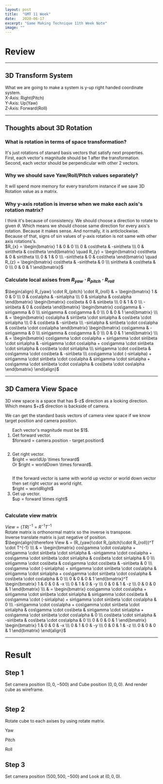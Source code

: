```yaml
---
layout: post
title:  "GMT 11 Week"
date:   2020-06-17
excerpt: "Game Making Technique 11th Week Note"
image: ""
---
```


# Review

<hr/>

## 3D Transform System
What we are going to make a system is y-up right handed coordinate system.<br>
X-Axis: Right(Pitch)<br>
Y-Axis: Up(Yaw)<br>
Z-Axis: Forward(Roll)

<hr/>

## Thoughts about 3D Rotation

### What is rotation in terms of space transformation?
It's just rotations of stanard basis vectors that satisfy next properties.<br>
First, each vector's magnitude should be 1 after the transformation.<br>
Second, each vector should be perpendicular with other 2 vectors.

### Why we should save Yaw/Roll/Pitch values separately?
It will spend more memory for every transform instance if we save 3D Rotation value as a matrix.

### Why y-axis rotation is inverse when we make each axis's rotation matrix?
I think it's because of consistency. We should choose a direction to rotate to given $\theta$. Which means we should choose same direction for every axis's rotation. Because it makes sense. And normally, it is anticlockwise.<br>
Because of that, signs of sin values of y-axis rotation is not same with other axis rotations's.<br>
$R_{x} = \begin{bmatrix}
1 & 0 & 0 \\\
0 & cos\theta & -sin\theta \\\
0 & sin\theta & cos\theta 
\end{bmatrix} \quad
R_{y} = \begin{bmatrix}
cos\theta & 0 & sin\theta \\\
0 & 1 & 0 \\\
-sin\theta & 0 & cos\theta 
\end{bmatrix} \quad
R_{z} = \begin{bmatrix}
cos\theta & -sin\theta & 0 \\\
sin\theta & cos\theta & 0 \\\
0 & 0 & 1
\end{bmatrix}$

### Calculate local axises from $R_{yaw} \cdot R_{pitch} \cdot R_{roll}$
$\begin{align}
R_{yaw} \cdot R_{pitch} \cdot R_{roll} & = \begin{bmatrix}
1 & 0 & 0 \\\
0 & cos\alpha & -sin\alpha \\\
0 & sin\alpha & cos\alpha 
\end{bmatrix}
\begin{bmatrix}
cos\beta & 0 & sin\beta \\\
0 & 1 & 0 \\\
-sin\beta & 0 & cos\beta 
\end{bmatrix}
\begin{bmatrix}
cos\gamma & -sin\gamma & 0 \\\
sin\gamma & cos\gamma & 0 \\\
0 & 0 & 1
\end{bmatrix} \\\
& = \begin{bmatrix}
cos\alpha & sin\beta \cdot sin\alpha & cos\beta \cdot sin\alpha \\\
0 & cos\beta & -sin\beta \\\
-sin\alpha & sin\beta \cdot cos\alpha & cos\beta \cdot cos\alpha
\end{bmatrix}
\begin{bmatrix}
cos\gamma & -sin\gamma & 0 \\\
sin\gamma & cos\gamma & 0 \\\
0 & 0 & 1
\end{bmatrix} \\\
& = \begin{bmatrix}
cos\gamma \cdot cos\alpha + sin\gamma \cdot sin\beta \cdot sin\alpha & -sin\gamma \cdot cos\alpha + cos\gamma \cdot sin\beta \cdot sin\alpha & cos\beta \cdot sin\alpha \\\
sin\gamma \cdot cos\beta & cos\gamma \cdot cos\beta & -sin\beta \\\
cos\gamma \cdot (-sin\alpha) + sin\gamma \cdot sin\beta \cdot cos\alpha & sin\gamma \cdot sin\alpha + cos\gamma \cdot sin\beta \cdot cos\alpha & cos\beta \cdot cos\alpha
\end{bmatrix}
\end{align}$

<hr/>

## 3D Camera View Space
<p>3D view space is a space that has $-z$ direction as a looking direction. Which means $+z$ direction is backside of camera.</p>
<p>We can get the standard basis vectors of camera view space if we know target position and camera position.<br>
<ol>
Each vector's magnitude must be $1$.
<li>Get forward vector.<br>$forward = camera.position - target.position$<p><span class="image img"><img src="{{ "/images/GMT_Week11_Forward.png" | absolute_url }}" alt="" /></span></p></li>
<li>Get right vector.<br>$right = worldUp \times forward$<br>Or $right = worldDown \times forward$.<br><p><span class="image img"><img src="{{ "/images/GMT_Week11_Right.png" | absolute_url }}" alt="" /></span></p>If the forward vector is same with world up vector or world down vector then set right vector as world right.<br>$right = worldRight$</li>
<li>Get up vector.<br>$up = forward \times right$<p><span class="image img"><img src="{{ "/images/GMT_Week11_Up.png" | absolute_url }}" alt="" /></span></p></li>
</ol></p>

### Calculate view matrix
$View = (TR)^{-1} = R^{-1}T^{-1}$<br>
Rotate matrix is orthonormal matrix so the inverse is transpose.<br>
Inverse translate matrix is just negative of position.<br>
$\begin{align}\therefore View & = (R_{yaw}\cdot R_{pitch}\cdot R_{roll})^T \cdot T^{-1} \\\
& = \begin{bmatrix}
cos\gamma \cdot cos\alpha + sin\gamma \cdot sin\beta \cdot sin\alpha & -sin\gamma \cdot cos\alpha + cos\gamma \cdot sin\beta \cdot sin\alpha & cos\beta \cdot sin\alpha & 0 \\\
sin\gamma \cdot cos\beta & cos\gamma \cdot cos\beta & -sin\beta & 0 \\\
cos\gamma \cdot (-sin\alpha) + sin\gamma \cdot sin\beta \cdot cos\alpha & sin\gamma \cdot sin\alpha + cos\gamma \cdot sin\beta \cdot cos\alpha & cos\beta \cdot cos\alpha & 0 \\\
0 & 0 & 0 & 1
\end{bmatrix}^T
\begin{bmatrix}
1 & 0 & 0 & -x \\\
0 & 1 & 0 & -y \\\
0 & 0 & 1 & -z \\\
0 & 0 & 0 & 1
\end{bmatrix} \\\
& = \begin{bmatrix}
cos\gamma \cdot cos\alpha + sin\gamma \cdot sin\beta \cdot sin\alpha & sin\gamma \cdot cos\beta & cos\gamma \cdot (-sin\alpha) + sin\gamma \cdot sin\beta \cdot cos\alpha & 0 \\\
-sin\gamma \cdot cos\alpha + cos\gamma \cdot sin\beta \cdot sin\alpha & cos\gamma \cdot cos\beta & sin\gamma \cdot sin\alpha + cos\gamma \cdot sin\beta \cdot cos\alpha & 0 \\\
cos\beta \cdot sin\alpha & -sin\beta & cos\beta \cdot cos\alpha & 0 \\\
0 & 0 & 0 & 1
\end{bmatrix}
\begin{bmatrix}
1 & 0 & 0 & -x \\\
0 & 1 & 0 & -y \\\
0 & 0 & 1 & -z \\\
0 & 0 & 0 & 1
\end{bmatrix}
\end{align}$

<hr/>

# Result
## Step 1
Set camera position $(0, 0, -500)$ and Cube position $(0, 0, 0)$. And render cube as wireframe.
<p><span class="image img"><img src="{{ "/images/GMT_Week11_Step1.png" | absolute_url }}" alt="" /></span></p>

## Step 2
Rotate cube to each axises by using rotate matrix.
<p><span class="image img"><img src="{{ "/images/GMT_Week11_Step2_Yaw.gif" | absolute_url }}" alt="" /></span><br>Yaw</p>
<p><span class="image img"><img src="{{ "/images/GMT_Week11_Step2_Pitch.gif" | absolute_url }}" alt="" /></span><br>Pitch</p>
<p><span class="image img"><img src="{{ "/images/GMT_Week11_Step2_Roll.gif" | absolute_url }}" alt="" /></span><br>Roll</p>

## Step 3
Set camera position $(500, 500, -500)$ and Look at $(0, 0, 0)$.
<p><span class="image img"><img src="{{ "/images/GMT_Week11_Step3.png" | absolute_url }}" alt="" /></span></p>
